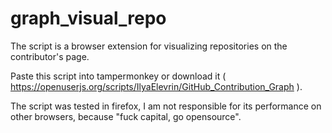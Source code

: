 # graph_visual_repo
The script is a browser extension for visualizing repositories on the contributor's page.


Paste this script into tampermonkey or download it ( https://openuserjs.org/scripts/IlyaElevrin/GitHub_Contribution_Graph ).

The script was tested in firefox, I am not responsible for its performance on other browsers, because "fuck capital, go opensource".

